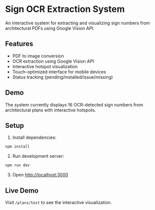# Sign OCR Extraction System

An interactive system for extracting and visualizing sign numbers from architectural PDFs using Google Vision API.

## Features

- PDF to image conversion
- OCR extraction using Google Vision API
- Interactive hotspot visualization
- Touch-optimized interface for mobile devices
- Status tracking (pending/installed/issue/missing)

## Demo

The system currently displays 16 OCR-detected sign numbers from architectural plans with interactive hotspots.

## Setup

1. Install dependencies:
```bash
npm install
```

2. Run development server:
```bash
npm run dev
```

3. Open [http://localhost:3000](http://localhost:3000)

## Live Demo

Visit `/plans/test` to see the interactive visualization.
